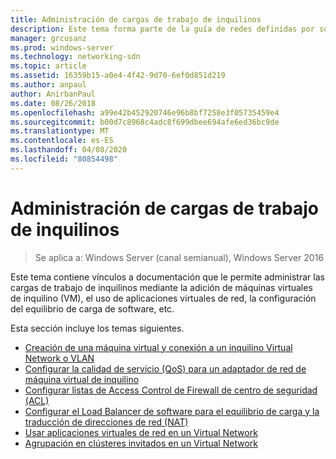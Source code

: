 ```yaml
---
title: Administración de cargas de trabajo de inquilinos
description: Este tema forma parte de la guía de redes definidas por software sobre cómo administrar cargas de trabajo de inquilinos y redes virtuales en Windows Server 2016.
manager: grcusanz
ms.prod: windows-server
ms.technology: networking-sdn
ms.topic: article
ms.assetid: 16359b15-a0e4-4f42-9d70-6ef0d851d219
ms.author: anpaul
author: AnirbanPaul
ms.date: 08/26/2018
ms.openlocfilehash: a99e42b452920746e96b8bf7258e3f05735459e4
ms.sourcegitcommit: b00d7c8968c4adc8f699dbee694afe6ed36bc9de
ms.translationtype: MT
ms.contentlocale: es-ES
ms.lasthandoff: 04/08/2020
ms.locfileid: "80854498"
---
```

# <a name="manage-tenant-workloads"></a>Administración de cargas de trabajo de inquilinos

>Se aplica a: Windows Server (canal semianual), Windows Server 2016

Este tema contiene vínculos a documentación que le permite administrar las cargas de trabajo de inquilinos mediante la adición de máquinas virtuales de inquilino (VM), el uso de aplicaciones virtuales de red, la configuración del equilibrio de carga de software, etc.

Esta sección incluye los temas siguientes.

- [Creación de una máquina virtual y conexión a un inquilino Virtual Network o VLAN](Create-a-Tenant-VM.md)
- [Configurar la calidad de servicio (QoS) para un adaptador de red de máquina virtual de inquilino](Configure-QoS-for-Tenant-VM-Network-Adapter.md)
- [Configurar listas de Access Control de Firewall de centro de seguridad (ACL)](Configure-Datacenter-Firewall-ACLs.md)
- [Configurar el Load Balancer de software para el equilibrio de carga y la traducción de direcciones de red (NAT)](Configure-SLB-and-NAT.md)
- [Usar aplicaciones virtuales de red en un Virtual Network](Use-Network-Virtual-Appliances-on-a-VN.md)
- [Agrupación en clústeres invitados en un Virtual Network](guest-clustering.md)